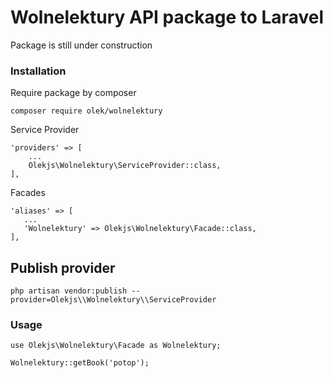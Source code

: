 # Wolnelektury API package to Laravel
Package is still under construction

### Installation

Require package by composer

```
composer require olek/wolnelektury
```

Service Provider

```
'providers' => [
    ...
    Olekjs\Wolnelektury\ServiceProvider::class,
],
```

Facades

```
'aliases' => [
   ...
   'Wolnelektury' => Olekjs\Wolnelektury\Facade::class,
],
```

## Publish provider

```
php artisan vendor:publish --provider=Olekjs\\Wolnelektury\\ServiceProvider
```


### Usage

```
use Olekjs\Wolnelektury\Facade as Wolnelektury;

Wolnelektury::getBook('potop');
```

